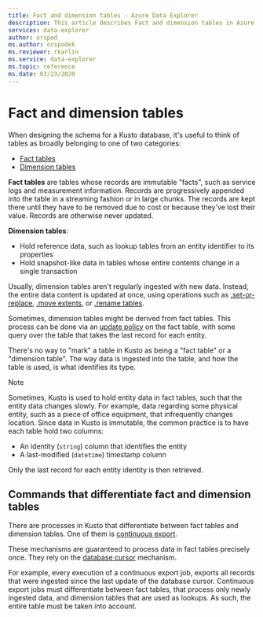 ```yaml
---
title: Fact and dimension tables - Azure Data Explorer
description: This article describes Fact and dimension tables in Azure Data Explorer.
services: data-explorer
author: orspod
ms.author: orspodek
ms.reviewer: rkarlin
ms.service: data-explorer
ms.topic: reference
ms.date: 03/23/2020
---
```

# Fact and dimension tables

When designing the schema for a Kusto database, it's useful to think of tables
as broadly belonging to one of two categories:
* [Fact tables](https://en.wikipedia.org/wiki/Fact_table)
* [Dimension tables](https://en.wikipedia.org/wiki/Dimension_(data_warehouse)#Dimension_table)

**Fact tables** are tables whose records are immutable "facts", such as service logs
and measurement information. Records are progressively appended into the table
in a streaming fashion or in large chunks. The records are kept there until they have to be removed due to cost or because they've lost their value. Records are otherwise never updated.

**Dimension tables**:
* Hold reference data, such as lookup tables from an entity identifier to its properties
* Hold snapshot-like data in tables whose entire contents change in a single transaction

Usually, dimension tables aren't regularly ingested with new data. Instead, the entire data content is updated at once, using operations such as [.set-or-replace](../management/data-ingestion/ingest-from-query.md), [.move extents](../management/extents-commands.md#move-extents), or [.rename tables](../management/rename-table-command.md).

Sometimes, dimension tables might be derived from fact tables. This process can be done via an [update policy](../management/updatepolicy.md) on the fact table, with some query over the table that takes the last record for each entity.

There's no way to "mark" a table in Kusto as being a "fact table" or a "dimension table".
The way data is ingested into the table, and how the table is used, is what identifies its type.

> [!NOTE]
> Sometimes, Kusto is used to hold entity data in fact tables, such that the entity
> data changes slowly. For example, data regarding some physical entity, such as
> a piece of office equipment, that infrequently changes location.
> Since data in Kusto is immutable, the common practice is to have each table hold
> two columns: 
   > * An identity (`string`) column that identifies the entity
   > * A last-modified (`datetime`) timestamp column
>
> Only the last record for each entity identity is then retrieved.

## Commands that differentiate fact and dimension tables

There are processes in Kusto that differentiate between fact tables and dimension tables. One of them is [continuous export](../management/data-export/continuous-data-export.md).

These mechanisms are guaranteed to process data in fact tables precisely once. They rely on the [database cursor](../management/databasecursor.md) mechanism.

For example, every execution of a continuous export job, exports all records
that were ingested since the last update of the database cursor. Continuous export jobs must differentiate between fact tables, that process only newly ingested data, and dimension tables that are used as lookups. As such, the entire table must be taken into account.
